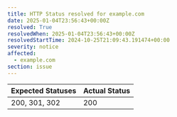 ```yaml
---
title: HTTP Status resolved for example.com
date: 2025-01-04T23:56:43+00:00Z
resolved: True
resolvedWhen: 2025-01-04T23:56:43+00:00Z
resolvedStartTime: 2024-10-25T21:09:43.191474+00:00
severity: notice
affected:
  - example.com
section: issue
---
```


| Expected Statuses | Actual Status  |
|-------------------|----------------|
| 200, 301, 302 | 200 |
